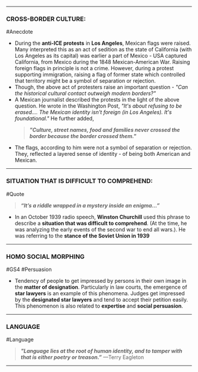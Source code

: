 ```table-of-contents
```
---
### **CROSS-BORDER CULTURE:**
#Anecdote
- During the **anti-ICE protests** in **Los Angeles**, Mexican flags were raised. Many interpreted this as an act of sedition as the state of California (with Los Angeles as its capital) was earlier a part of Mexico - USA captured California, from Mexico during the 1848 Mexican-American War. Raising foreign flags in principle is not a crime. However, during a protest supporting immigration, raising a flag of former state which controlled that territory might be a symbol of separation or rejection.
- Though, the above act of protesters raise an important question - *"Can the historical cultural contact outweigh modern borders?"*
- A Mexican journalist described the protests in the light of the above question. He wrote in the Washington Post, *"It's about refusing to be erased.... The Mexican identity isn't foreign (in Los Angeles). It's foundational."* He further added, 
	>***"Culture, street names, food and families never crossed the border because the border crossed them."*** 
- The flags, according to him were not a symbol of separation or rejection. They, reflected a layered sense of identity - of being both American and Mexican. 
---
### **SITUATION THAT IS DIFFICULT TO COMPREHEND:**
#Quote 
>***“It’s a riddle wrapped in a mystery inside an enigma…”***
-  In an October 1939 radio speech, **Winston Churchill** used this phrase to describe a **situation that was difficult to comprehend**. (At the time, he was analyzing the early events of the second war to end all wars.). He was referring to the **stance of the Soviet Union in 1939**
---
### **HOMO SOCIAL MORPHING**
#GS4 #Persuasion 
- Tendency of people to get impressed by persons in their own image in the **matter of designation**. Particularly in law courts, the emergence of **star lawyers** is an example of this phenomena. Judges get impressed by the **designated star lawyers** and tend to accept their petition easily. This phenomenon is also related to **expertise** and **social persuasion**.

---
### **LANGUAGE**
#Language 
> ***"Language lies at the root of human identity, and to tamper with that is either poetry or treason.”*** —Terry Eagleton

---
